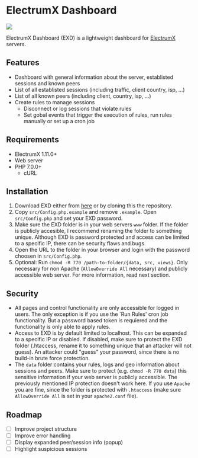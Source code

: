 # ElectrumX Dashboard

![](https://user-images.githubusercontent.com/13236924/100623563-9d8b7880-3322-11eb-9da2-5083d28cefbd.png)

ElectrumX Dashboard (EXD) is a lightweight dashboard for [ElectrumX](https://github.com/spesmilo/electrumx) servers.

## Features

- Dashboard with general information about the server, establisted sessions and known peers
- List of all establisted sessions (including traffic, client country, isp, ...)
- List of all known peers (including client, country, isp, ...)
- Create rules to manage sessions
  - Disconnect or log sessions that violate rules
  - Set gobal events that trigger the execution of rules, run rules manually or set up a cron job

## Requirements

- ElectrumX 1.11.0+
- Web server
- PHP 7.0.0+
  - cURL

## Installation

1. Download EXD either from [here](https://github.com/mirobit/electrumx-dashboard/releases) or by cloning this the repository.
2. Copy `src/Config.php.example` and remove `.example`. Open `src/Config.php` and set your EXD password.
3. Make sure the EXD folder is in your web servers `www` folder. If the folder is publicly accesible, I recommend renaming the folder to something unique. Although EXD is password protected and access can be limited to a specific IP, there can be security flaws and bugs.
4. Open the URL to the folder in your browser and login with the password choosen in `src/Config.php`.
5. Optional: Run `chmod -R 770 /path-to-folder/{data, src, views}`. Only necessary for non Apache (`AllowOverride All` necessary) and publicly accessible web server. For more information, read next section.

## Security

- All pages and control functionality are only accessible for logged in users. The only exception is if you use the `Run Rules' cron job functionality. But a password based token is requiered
  and the functionality is only able to apply rules.
- Access to EXD is by default limited to localhost. This can be expanded to a specific IP or disabled. If disabled, make sure to protect the EXD folder (.htaccess, rename it to something unique
  that an attacker will not guess). An attacker could "guess" your password, since there is no build-in brute force protection.
- The `data` folder contains your rules, logs and geo information about sessions and peers. Make sure to protect (e.g. `chmod -R 770 data`) this sensitive information if your web server is publicly accessible. The previously mentioned IP protection doesn't work here. If you use `Apache` you are fine, since the folder is protected with `.htaccess` (make sure `AllowOverride All` is set in your `apache2.conf` file).

## Roadmap

- [ ] Improve project structure
- [ ] Improve error handling
- [ ] Display expanded peer/session info (popup)
- [ ] Highlight suspicious sessions
